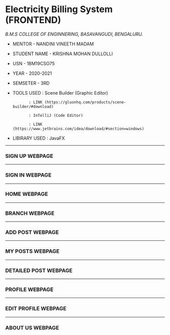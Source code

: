 # Electricity Billing System (FRONTEND)





*B.M.S COLLEGE OF ENGINNERING, BASAVANGUDI, BENGALURU.*

* MENTOR - NANDINI VINEETH MADAM

* STUDENT NAME - KRISHNA MOHAN DULLOLLI

* USN - 1BM19CSO75

* YEAR - 2020-2021

* SEMSETER - 3RD

* TOOLS USED : Scene Builder (Graphic Editor) 
 
             : LINK (https://gluonhq.com/products/scene-builder/#download)
             
             : InTelliJ (Code Editor)
             
             : LINK (https://www.jetbrains.com/idea/download/#section=windows)

* LIBIRARY USED : JavaFX
************************************************************************


### SIGN UP WEBPAGE



************************************************************************


### SIGN IN WEBPAGE


************************************************************************

### HOME WEBPAGE


************************************************************************


### BRANCH WEBPAGE

************************************************************************
### ADD POST WEBPAGE



************************************************************************


### MY POSTS WEBPAGE



************************************************************************
### DETAILED POST WEBPAGE

************************************************************************

### PROFILE WEBPAGE

************************************************************************


### EDIT PROFILE WEBPAGE


************************************************************************


### ABOUT US WEBPAGE

